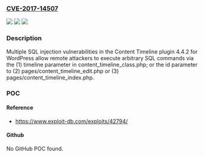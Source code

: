 ### [CVE-2017-14507](https://cve.mitre.org/cgi-bin/cvename.cgi?name=CVE-2017-14507)
![](https://img.shields.io/static/v1?label=Product&message=n%2Fa&color=blue)
![](https://img.shields.io/static/v1?label=Version&message=n%2Fa&color=blue)
![](https://img.shields.io/static/v1?label=Vulnerability&message=n%2Fa&color=brighgreen)

### Description

Multiple SQL injection vulnerabilities in the Content Timeline plugin 4.4.2 for WordPress allow remote attackers to execute arbitrary SQL commands via the (1) timeline parameter in content_timeline_class.php; or the id parameter to (2) pages/content_timeline_edit.php or (3) pages/content_timeline_index.php.

### POC

#### Reference
- https://www.exploit-db.com/exploits/42794/

#### Github
No GitHub POC found.

